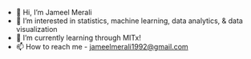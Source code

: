 - 👋 Hi, I’m Jameel Merali
- 👀 I’m interested in statistics, machine learning, data analytics, & data visualization 
- 🌱 I’m currently learning through MITx!
- 📫 How to reach me - jameelmerali1992@gmail.com

<!---
jmerali3/jmerali3 is a ✨ special ✨ repository because its `README.md` (this file) appears on your GitHub profile.
You can click the Preview link to take a look at your changes.
--->
